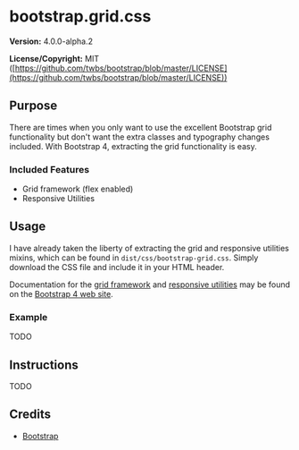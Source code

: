 # bootstrap.grid.css

**Version:** 4.0.0-alpha.2

**License/Copyright:** MIT ([https://github.com/twbs/bootstrap/blob/master/LICENSE](https://github.com/twbs/bootstrap/blob/master/LICENSE))

## Purpose

There are times when you only want to use the excellent Bootstrap grid functionality but don't want the extra classes and typography changes included. With Bootstrap 4, extracting the grid functionality is easy.

### Included Features

* Grid framework (flex enabled)
* Responsive Utilities

## Usage

I have already taken the liberty of extracting the grid and responsive utilities mixins, which can be found in `dist/css/bootstrap-grid.css`. Simply download the CSS file and include it in your HTML header.

Documentation for the [grid framework](http://v4-alpha.getbootstrap.com/layout/grid/) and [responsive utilities](http://v4-alpha.getbootstrap.com/layout/responsive-utilities/) may be found on the [Bootstrap 4 web site](http://v4-alpha.getbootstrap.com/).

### Example

TODO

## Instructions

TODO

## Credits

* [Bootstrap](http://getbootstrap.com)
